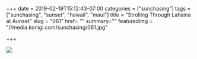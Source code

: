 +++
date = 2019-02-19T15:12:43-07:00
categories = ["sunchasing"]
tags = ["sunchasing", "sunset", "hawaii", "maui"]
title = "Strolling Through Lahaina at Aunset"
slug = "061"
href= ""
summary=""
featuredimg = "//media.konigi.com/sunchasing/061.jpg"

+++

<img src="//media.konigi.com/sunchasing/061.jpg" />

